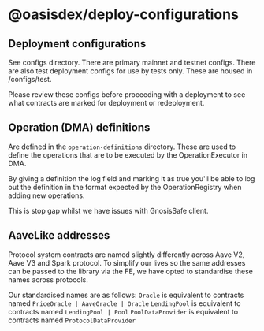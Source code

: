 # @oasisdex/deploy-configurations

## Deployment configurations

See configs directory. There are primary mainnet and testnet configs. There are also test deployment configs for use 
by tests only. These are housed in /configs/test.

Please review these configs before proceeding with a deployment to see what contracts are marked for deployment or
redeployment.

## Operation (DMA) definitions
Are defined in the `operation-definitions` directory. These are used to define the operations that are to be executed
by the OperationExecutor in DMA.

By giving a definition the log field and marking it as true you'll be able to log out the definition in the format
expected by the OperationRegistry when adding new operations.

This is stop gap whilst we have issues with GnosisSafe client.

## AaveLike addresses

Protocol system contracts are named slightly differently across Aave V2, Aave V3 and Spark protocol.
To simplify our lives so the same addresses can be passed to the library via the FE, we have opted to standardise these names across protocols.

Our standardised names are as follows:
`Oracle` is equivalent to contracts named `PriceOracle | AaveOracle | Oracle`
`LendingPool` is equivalent to contracts named `LendingPool | Pool` 
`PoolDataProvider` is equivalent to contracts named `ProtocolDataProvider`